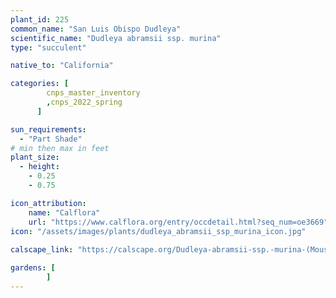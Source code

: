 ```yaml
---
plant_id: 225 
common_name: "San Luis Obispo Dudleya"
scientific_name: "Dudleya abramsii ssp. murina"
type: "succulent"

native_to: "California"

categories: [
        cnps_master_inventory
        ,cnps_2022_spring
      ]

sun_requirements:
  - "Part Shade"
# min then max in feet
plant_size:
  - height: 
    - 0.25 
    - 0.75

icon_attribution: 
    name: "Calflora"
    url: "https://www.calflora.org/entry/occdetail.html?seq_num=oe3669"
icon: "/assets/images/plants/dudleya_abramsii_ssp_murina_icon.jpg"
 
calscape_link: "https://calscape.org/Dudleya-abramsii-ssp.-murina-(Mouse-gray-Dudleya)?srchcr=sc5708b64512a76"

gardens: [
        ]
---
```








